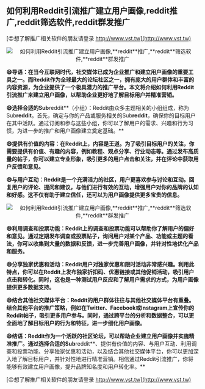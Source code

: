 ## **如何利用Reddit引流推广建立用户画像,**reddit**推广,**reddit**筛选软件,**reddit**群发推广**

[😍想了解推广相关软件的朋友请登录 http://www.vst.tw](http://www.vst.tw)

 <center><img src="https://vst.tw/MP4/tuiguang/png/2.png" alt="如何利用Reddit引流推广建立用户画像,**reddit**推广,**reddit**筛选软件,**reddit**群发推广"></center>

**😄导语：在当今互联网时代，社交媒体已成为企业推广和建立用户画像的重要工具之一。而Reddit作为全球最大的论坛社区之一，拥有庞大的用户群体和丰富的内容资源，为企业提供了一个极具潜力的推广平台。本文将介绍如何利用Reddit引流推广来建立用户画像，以帮助企业更好地了解目标用户并精准营销。**

**😄选择合适的Sub**reddit**（小组）：Reddit由众多主题相关的小组组成，称为Sub**reddit**。首先，确定与你的产品或服务相关的Sub**reddit**，确保你的目标用户在其中活跃。通过订阅和参与这些小组，你可以了解用户的需求、兴趣和行为习惯，为进一步的推广和用户画像建立奠定基础。**

**😄提供有价值的内容：在Reddit上，内容是王道。为了吸引目标用户的关注，你需要提供有价值、有趣的内容，例如教程、观点分享、行业动态等。通过发布高质量的帖子，你可以建立专业形象，吸引更多的用户点击和关注，并在评论中获取用户反馈和意见。**

**😄与用户互动：Reddit是一个充满活力的社区，用户更喜欢参与讨论和互动。回复用户的评论、提问和建议，与他们进行有效的互动，增强用户对你的品牌的认知和好感。这不仅有助于建立信任，还可以为用户画像提供更多宝贵的信息。**

 <center><img src="https://vst.tw/MP4/tuiguang/png/5.png" alt="如何利用Reddit引流推广建立用户画像,**reddit**推广,**reddit**筛选软件,**reddit**群发推广"></center>

**😄利用调查和投票功能：Reddit上的调查和投票功能可以帮助你了解用户的偏好和意见。通过定期发布调查或投票帖子，询问用户对某个产品、功能或主题的看法，你可以收集到大量的数据和反馈，进一步完善用户画像，并针对性地优化产品和服务。**

**😄分享独家优惠和活动：Reddit用户对独家优惠和限时活动非常感兴趣。利用此特点，你可以在Reddit上发布独家折扣码、优惠链接或其他促销活动，吸引用户点击和转化。同时，这也是一种测试用户反应和了解用户需求的方式，为用户画像提供更多数据支持。**

**😄结合其他社交媒体平台：Reddit的用户群体往往与其他社交媒体平台有重叠。结合其他平台的推广策略，例如在Twitter、Facebook或Instagram上宣传你的Reddit帖子，吸引更多用户参与。同时，通过跨平台的分析和数据整合，可以更全面地了解目标用户的行为和特征，进一步细化用户画像。**

**😄结语：Reddit作为一个活跃的社区论坛，可以帮助企业建立用户画像并实施精准推广。通过选择合适的Sub**reddit**、提供有价值的内容、与用户互动、利用调查和投票功能、分享独家优惠和活动，以及结合其他社交媒体平台，你可以更加深入地了解目标用户，并针对性地进行精准营销。相信通过Reddit引流推广，你将能够有效建立用户画像，提升品牌知名度和用户转化率。**

[😍想了解推广相关软件的朋友请登录 http://www.vst.tw](http://www.vst.tw)



